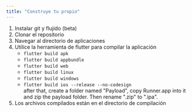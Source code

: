 ```yaml
---
title: "Construye tu propio"
---
```


1. Instalar git y flujido (beta)
2. Clonar el repositorio
3. Navegar al directorio de aplicaciones
4. Utilice la herramienta de flutter para compilar la aplicación
   - `flutter build apk`
   - `flutter build appbundle`
   - `flutter build web`
   - `flutter build linux`
   - `flutter build windows`
   - `flutter build ios --release --no-codesign`\
      after that, create a folder named "Payload", copy Runner.app into it and zip the payload folder. Then rename ".zip" to ".ipa".
5. Los archivos compilados están en el directorio de compilación
